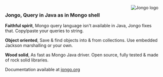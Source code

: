 <img src="https://github.com/bguerout/jongo/raw/gh-pages/assets/img/jongo_big.png" alt="Jongo logo" title="Jongo" align="right"/>

### Jongo, Query in Java as in Mongo shell

**Faithful spirit**, Mongo query language isn't available in Java, Jongo fixes that. Copy/paste your queries to string.

**Object oriented**, Save & find objects into & from collections. Use embedded Jackson marshalling or your own.

**Wood solid**, As fast as Mongo Java driver. Open source, fully tested & made of rock solid libraries.


Documentation available at <a href="http://www.jongo.org/">jongo.org</a>
